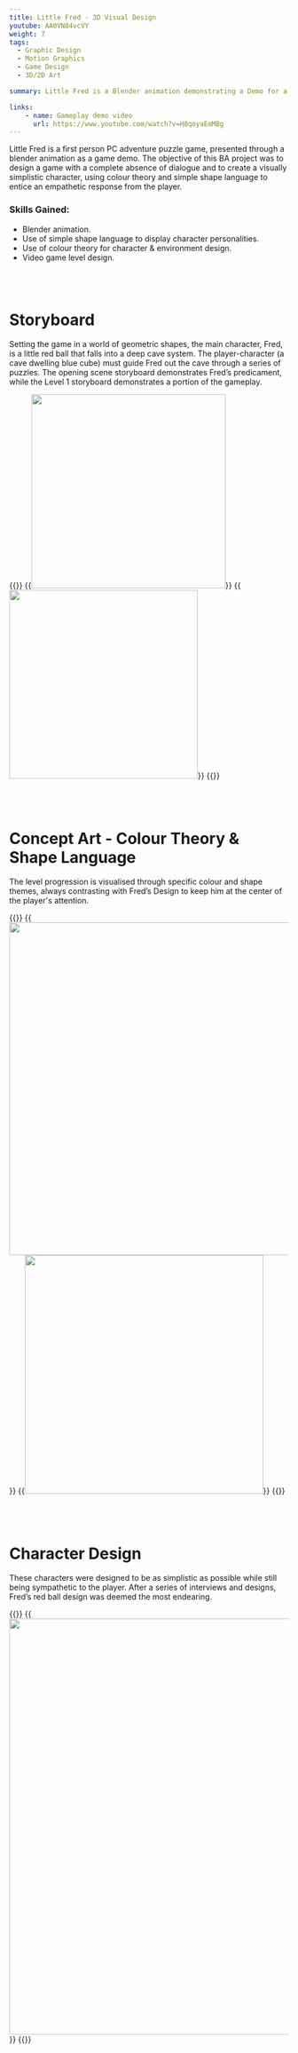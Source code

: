 ```yaml
---
title: Little Fred - 3D Visual Design
youtube: AA0VN84vcVY
weight: 7
tags:
  - Graphic Design
  - Motion Graphics
  - Game Design
  - 3D/2D Art

summary: Little Fred is a Blender animation demonstrating a Demo for a silent narrative game, using shape language, colour theory and sound design to present charming character personalities and environments.

links:
    - name: Gameplay demo video
      url: https://www.youtube.com/watch?v=H8qoyaEmMBg
---
```


Little Fred is a first person PC adventure puzzle game, presented through a blender animation as a game demo.
The objective of this BA project was to design a game with a complete absence of dialogue and to create a visually simplistic 
character, using colour theory and simple shape language to entice an empathetic response from the player.


### Skills Gained:
- Blender animation.
- Use of simple shape language to display character personalities.
- Use of colour theory for character & environment design.
- Video game level design.

<br/><br/>

# Storyboard

Setting the game in a world of geometric shapes, the main character, Fred, is a little red ball that falls into a deep cave system. The player-character (a cave dwelling blue cube) must guide Fred out the cave through a series of puzzles. The opening scene storyboard demonstrates Fred’s predicament, while the Level 1 storyboard demonstrates a portion of the gameplay.

{{<rowgap>}}
{{<image src="littlefred/storyboard1.png" height="350" caption="Storyboard of intro cutscene">}}
{{<image src="littlefred/storyboard2.png" height="340" caption="Storyboard of level 1">}}
{{</rowgap>}}

<br/><br/>

# Concept Art - Colour Theory & Shape Language

The level progression is visualised through specific colour and shape themes, always contrasting with Fred’s Design to keep him at the center of the player's attention. 

{{<rowgap>}}
{{<image src="littlefred/leveldesign.png" height="600" caption="Storyboard of intro cutscene">}}
{{<image src="littlefred/leveldesign2.png" height="430" caption="Storyboard of level 1">}}
{{</rowgap>}}

<br/><br/>

# Character Design

These characters were designed to be as simplistic as possible while still being sympathetic to the player. After a series of interviews and designs, Fred’s red ball design was deemed the most endearing.

{{<rowgap>}}
{{<image src="littlefred/emotions.png" height="750" caption="3D Blender models of character emotions">}}
{{</rowgap>}}